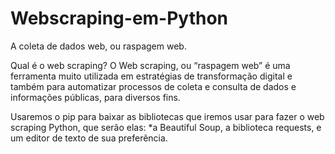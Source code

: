 # Webscraping-em-Python
A coleta de dados web, ou raspagem web.

Qual é o web scraping?
O Web scraping, ou “raspagem web” é uma ferramenta muito utilizada em estratégias de transformação digital e também para automatizar processos de coleta e consulta de dados e informações públicas, para diversos fins.

Usaremos o pip para baixar as bibliotecas que iremos usar para fazer o web scraping Python, que serão elas: 
  *a Beautiful Soup, a biblioteca requests, e um editor de texto de sua preferência.
